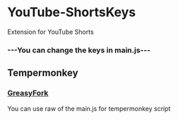 # YouTube-ShortsKeys
Extension for YouTube Shorts


### ---You can change the keys in main.js---

## Tempermonkey
### [GreasyFork](https://greasyfork.org/en/scripts/460989-youtube-shortskeys)
You can use raw of the main.js for tempermonkey script

